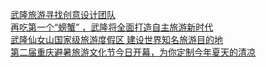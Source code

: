   
[武隆旅游寻找创意设计团队](http://www.dianyue.me/archives/161/b908x7csofi7kub4/)  
[再吃第一个“螃蟹” ，武隆将全面打造自主旅游新时代](http://www.dianyue.me/archives/947/c1u1aol9djcbj7hi/)  
[武隆仙女山国家级旅游度假区 建设世界知名旅游目的地](http://www.dianyue.me/archives/145/7j86kiep4m4aihkt/)  
[第二届重庆避暑旅游文化节今日开幕，为你定制今年夏天的清凉](http://www.dianyue.me/archives/529/chyp6ubriwpx89h1/)